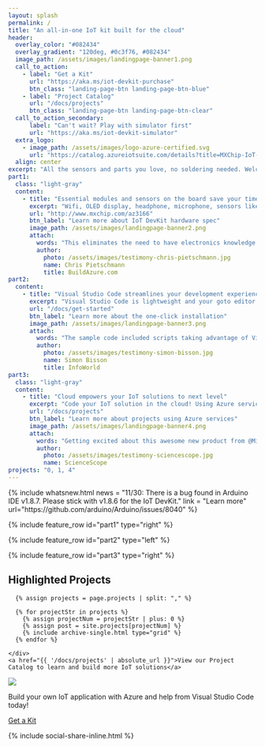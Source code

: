 ```yaml
---
layout: splash
permalink: /
title: "An all-in-one IoT kit built for the cloud"
header:
  overlay_color: "#082434"
  overlay_gradient: "120deg, #0c3f76, #082434"
  image_path: /assets/images/landingpage-banner1.png
  call_to_action:
    - label: "Get a Kit"
      url: "https://aka.ms/iot-devkit-purchase"
      btn_class: "landing-page-btn landing-page-btn-blue"
    - label: "Project Catalog"
      url: "/docs/projects"
      btn_class: "landing-page-btn landing-page-btn-clear"
  call_to_action_secondary:
      label: "Can't wait? Play with simulator first"
      url: "https://aka.ms/iot-devkit-simulator"
  extra_logo:
    - image_path: /assets/images/logo-azure-certified.svg
      url: "https://catalog.azureiotsuite.com/details?title=MXChip-IoT-DevKit&source=home-page"
  align: center
excerpt: "All the sensors and parts you love, no soldering needed. Welcome to cloud IoT development."
part1:
  class: "light-gray"
  content:
    - title: "Essential modules and sensors on the board save your time and money"
      excerpt: "Wifi, OLED display, headphone, microphone, sensors like temperature, humidity, motion, pressure, you will love how much time and money you save to build your best IoT project."
      url: "http://www.mxchip.com/az3166"
      btn_label: "Learn more about IoT DevKit hardware spec"
      image_path: /assets/images/landingpage-banner2.png
      attach: 
        words: "This eliminates the need to have electronics knowledge and the need to do any wiring or soldering in order to get started prototyping IoT solutions."
        author:
          photo: /assets/images/testimony-chris-pietschmann.jpg
          name: Chris Pietschmann
          title: BuildAzure.com
part2:
  content:
    - title: "Visual Studio Code streamlines your development experiences"
      excerpt: "Visual Studio Code is lightweight and your goto editor of choice. It is your all-in-one tool from coding the first line to deploying to the cloud."
      url: "/docs/get-started"
      btn_label: "Learn more about the one-click installation"
      image_path: /assets/images/landingpage-banner3.png
      attach: 
        words: "The sample code included scripts taking advantage of Visual Studio Code’s built-in terminal, so I didn’t have to leave my IDE to use the Azure Portal."
        author:
          photo: /assets/images/testimony-simon-bisson.jpg
          name: Simon Bisson
          title: InfoWorld
part3:
  class: "light-gray"
  content:
    - title: "Cloud empowers your IoT solutions to next level"
      excerpt: "Code your IoT solution in the cloud! Using Azure services like IoT Hub, Stream Analytics, Machine Learning to build the best IoT solutions."
      url: "/docs/projects"
      btn_label: "Learn more about projects using Azure services"
      image_path: /assets/images/landingpage-banner4.png
      attach: 
        words: "Getting excited about this awesome new product from @MicrosoftIoT build a #Cloud powered #IoT app in mins!"
        author:
          photo: /assets/images/testimony-sciencescope.jpg
          name: ScienceScope
projects: "0, 1, 4"
---
```


<div class="landing-page-video">
  {% include whatsnew.html news = "11/30: There is a bug found in Arduino IDE v1.8.7. Please stick with v1.8.6 for the IoT DevKit." link = "Learn more" url="https://github.com/arduino/Arduino/issues/8040" %}
</div>

{% include feature_row id="part1" type="right" %}

{% include feature_row id="part2" type="left" %}

{% include feature_row id="part3" type="right" %}

<div class="feature__wrapper">
  <div class="landing-page-project">
    <h2 class="landing-page-project-title">Highlighted Projects</h2>
    <div class="landing-page-projects">
    
      {% assign projects = page.projects | split: "," %}

      {% for projectStr in projects %}
        {% assign projectNum = projectStr | plus: 0 %}
        {% assign post = site.projects[projectNum] %}
        {% include archive-single.html type="grid" %}
      {% endfor %}

    </div>
    <a href="{{ '/docs/projects' | absolute_url }}">View our Project Catalog to learn and build more IoT solutions</a>
  </div>
</div>

<div class="light-gray">

  <div class="feature__wrapper">
    <div class="landing-page-final-item">
      <div class="landing-page-final-teaser">
        <img src="{{ '/assets/images/landingpage-get-a-kit.png' | absolute_url }}">
      </div>
      <div class="landing-page-final-body">
        <p class="landing-page-final-title">Build your own IoT application with Azure and help from Visual Studio Code today!</p>
        <a class="landing-page-btn landing-page-btn-blue btn--large" href="https://aka.ms/iot-devkit-purchase">Get a Kit</a>
      </div>
    </div>
  </div>

</div>

{% include social-share-inline.html %}
